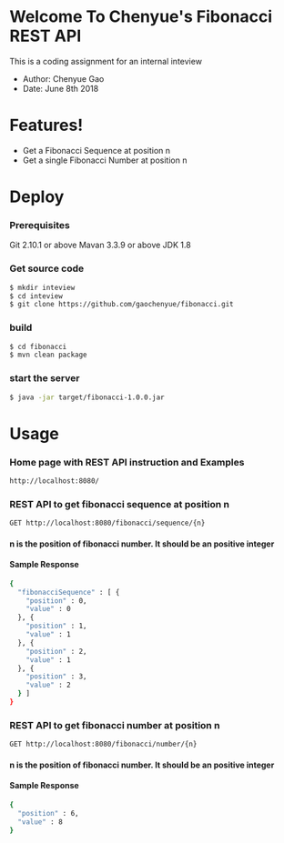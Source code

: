 # Welcome To Chenyue's Fibonacci REST API

This is a coding assignment for an internal inteview

  - Author: Chenyue Gao
  - Date: June 8th 2018

# Features!

  - Get a Fibonacci Sequence at position n
  - Get a single Fibonacci Number at position n

# Deploy

### Prerequisites
Git 2.10.1 or above
Mavan 3.3.9 or above
JDK 1.8

### Get source code
```sh
$ mkdir inteview
$ cd inteview
$ git clone https://github.com/gaochenyue/fibonacci.git
```
### build
```sh
$ cd fibonacci
$ mvn clean package
```

### start the server
```sh
$ java -jar target/fibonacci-1.0.0.jar
```
# Usage

### Home page with REST API instruction and Examples
```sh
http://localhost:8080/
```
### REST API to get fibonacci sequence at position n
```sh
GET http://localhost:8080/fibonacci/sequence/{n}
```
#### n is the position of fibonacci number. It should be an positive integer
#### Sample Response
```sh
{
  "fibonacciSequence" : [ {
    "position" : 0,
    "value" : 0
  }, {
    "position" : 1,
    "value" : 1
  }, {
    "position" : 2,
    "value" : 1
  }, {
    "position" : 3,
    "value" : 2
  } ]
}
```

### REST API to get fibonacci number at position n
```sh
GET http://localhost:8080/fibonacci/number/{n}
```
#### n is the position of fibonacci number. It should be an positive integer
#### Sample Response
```sh
{
  "position" : 6,
  "value" : 8
}
```


